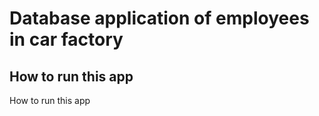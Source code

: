Database application of employees in car factory
==========================

How to run this app
-------------------------------
How to run this app
